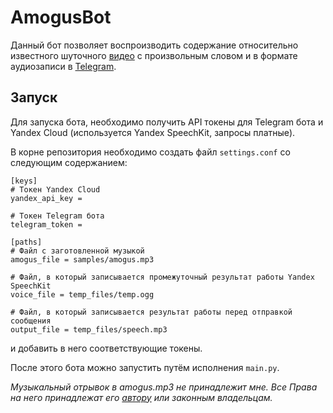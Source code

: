 # AmogusBot
Данный бот позволяет воспроизводить содержание относительно известного шуточного [видео](https://youtu.be/5DlROhT8NgU) с произвольным словом и в формате аудиозаписи в [Telegram](https://telegram.org/).

## Запуск
Для запуска бота, необходимо получить API токены для Telegram бота и Yandex Cloud (используется Yandex SpeechKit, запросы платные).

В корне репозитория необходимо создать файл `settings.conf` со следующим содержанием:
```
[keys]
# Токен Yandex Cloud
yandex_api_key = 

# Токен Telegram бота
telegram_token = 

[paths]
# Файл c заготовленной музыкой
amogus_file = samples/amogus.mp3

# Файл, в который записывается промежуточный результат работы Yandex SpeechKit
voice_file = temp_files/temp.ogg

# Файл, в который записывается результат работы перед отправкой сообщения
output_file = temp_files/speech.mp3
```
и добавить в него соответствующие токены.

После этого бота можно запустить путём исполнения `main.py`.

*Музыкальный отрывок в amogus.mp3 не принадлежит мне. Все Права на него принадлежат его [автору](https://www.youtube.com/c/Leonz1) или законным владельцам.*